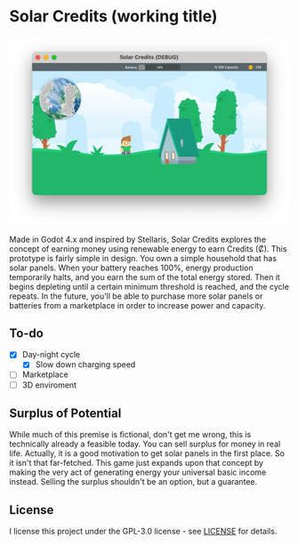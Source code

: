 # Solar Credits (working title)

<img src="screenshot.png" title="" alt="" data-align="center">

Made in Godot 4.x and inspired by Stellaris, Solar Credits explores the concept of earning money using renewable energy to earn Credits (Ȼ). This prototype is fairly simple in design. You own a simple household that has solar panels. When your battery reaches 100%, energy production temporarily halts, and you earn the sum of the total energy stored. Then it begins depleting until a certain minimum threshold is reached, and the cycle repeats. In the future, you'll be able to purchase more solar panels or batteries from a marketplace in order to increase power and capacity.

## To-do

- [x] Day-night cycle
  - [x] Slow down charging speed
- [ ] Marketplace
- [ ] 3D enviroment

## Surplus of Potential

While much of this premise is fictional, don't get me wrong, this is technically already a feasible today. You can sell surplus for money in real life. Actually, it is a good motivation to get solar panels in the first place. So it isn't that far-fetched. This game just expands upon that concept by making the very act of generating energy your universal basic income instead. Selling the surplus shouldn't be an option, but a guarantee.

## License

I license this project under the GPL-3.0 license - see [LICENSE](LICENSE) for details.
